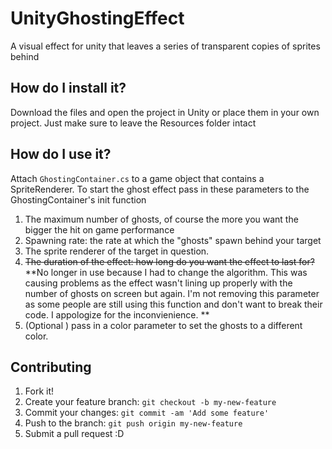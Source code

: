 # UnityGhostingEffect
A visual effect for unity that leaves a series of transparent copies of sprites behind

## How do I install it? 
Download the files and open the project in Unity or place them in your own project. Just make sure to leave the Resources folder intact
## How do I use it?
 Attach `GhostingContainer.cs` to a game object that contains a SpriteRenderer.
 To start the ghost effect pass in these parameters to the  GhostingContainer's init function
 
1. The maximum number of ghosts, of course the more you want the bigger the hit on game performance
2. Spawning rate: the rate at which the "ghosts" spawn behind your target
3. The sprite renderer of the target in question.
4. ~~The duration of the effect: how long do you want the effect to last for?~~ **No longer in use because I had to change the algorithm. This was causing problems as the effect wasn't lining up properly with the number of ghosts on screen but again. I'm not removing this parameter as some people are still using this function and don't want to break their code. I appologize for the inconvienience. **
5. (Optional ) pass in a color parameter to set the ghosts to a different color. 
 


## Contributing
1. Fork it!
2. Create your feature branch: `git checkout -b my-new-feature`
3. Commit your changes: `git commit -am 'Add some feature'`
4. Push to the branch: `git push origin my-new-feature`
5. Submit a pull request :D
